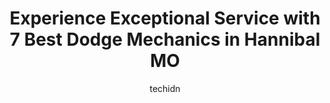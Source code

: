 ---
layout: ampstory
image: https://images.unsplash.com/photo-1522120177514-2b16ebe5634d?ixlib=rb-4.0.3&ixid=MnwxMjA3fDB8MHxwaG90by1wYWdlfHx8fGVufDB8fHx8&auto=format&fit=crop&w=640&h=853&q=80
author: techidn
featured: false
description: For top-quality automotive repairs and maintenance, visit the 7 best Dodge Mechanic in Hannibal MO, USA. Their reputation for excellence and their dedication to customer satisfaction make th
title: Experience Exceptional Service with 7 Best Dodge Mechanics in Hannibal MO
cover:
   title: Experience Exceptional Service with 7 Best Dodge Mechanics in Hannibal MO
   subtitle: Rickpate
   background: https://images.unsplash.com/photo-1522120177514-2b16ebe5634d?ixlib=rb-4.0.3&ixid=MnwxMjA3fDB8MHxwaG90by1wYWdlfHx8fGVufDB8fHx8&auto=format&fit=crop&w=640&h=853&q=80

pages: 
 - layout: thirds
   top: <h1>#1 The Muffler Shop Car Center & Towing</h1>
   bottom: "<p>Absolutely highly highly recomemend this repair shop!!!!! I was coming from Imperial Missouri to Shelbyville Missouri when my tensioner belt popped off on the highway on </p>"
   background: https://www.knot35.com/toplist/wp-content/uploads/2023/06/best-dodge-mechanic-1-in-hannibal-mo-1685841583.jpeg
   backgroundblur: true
 - layout: thirds
   top: <h1>#2 S & S Auto Repair Shop</h1>
   bottom: "<p>2750 Market St, Hannibal, MO 63401, United States</p>"
   background: https://www.knot35.com/toplist/wp-content/uploads/2023/06/best-dodge-mechanic-2-in-hannibal-mo-1685841584.jpeg
   cta:
      link: https://www.knot35.com/toplist/experience-exceptional-service-with-7-best-dodge-mechanics-in-hannibal-mo/
      text: Experience Exceptional Service with 7 Best Dodge Mechanics in Hannibal MO
 - layout: thirds
   top: <h1>#3 Safety Lane Auto Services</h1>
   bottom: "<p>410 Mark Twain Ave, Hannibal, MO 63401, United States</p>"
   background: https://www.knot35.com/toplist/wp-content/uploads/2023/06/best-dodge-mechanic-3-in-hannibal-mo-1685841585.jpeg
   cta:
      link: https://www.knot35.com/toplist/experience-exceptional-service-with-7-best-dodge-mechanics-in-hannibal-mo/
      text: Experience Exceptional Service with 7 Best Dodge Mechanics in Hannibal MO
 - layout: thirds
   top: <h1>#4 Great River Tire & Auto</h1>
   bottom: "<p>3900 McMasters Ave, Hannibal, MO 63401, United States</p>"
   background: https://images.unsplash.com/photo-1618005182384-a83a8bd57fbe?ixlib=rb-4.0.3&ixid=MnwxMjA3fDB8MHxwaG90by1wYWdlfHx8fGVufDB8fHx8&auto=format&fit=crop&w=640&h=853&q=80
   cta:
      link: https://www.knot35.com/toplist/experience-exceptional-service-with-7-best-dodge-mechanics-in-hannibal-mo/
      text: Experience Exceptional Service with 7 Best Dodge Mechanics in Hannibal MO
 - layout: thirds
   top: <h1>#5 Oakwood Automotive</h1>
   bottom: "<p>3302 Market St, Hannibal, MO 63401, United States</p>"
   background: https://images.unsplash.com/photo-1509114397022-ed747cca3f65?ixlib=rb-4.0.3&ixid=MnwxMjA3fDB8MHxwaG90by1wYWdlfHx8fGVufDB8fHx8&auto=format&fit=crop&w=640&h=853&q=80
   cta:
      link: https://www.knot35.com/toplist/experience-exceptional-service-with-7-best-dodge-mechanics-in-hannibal-mo/
      text: Experience Exceptional Service with 7 Best Dodge Mechanics in Hannibal MO
 - layout: thirds
   top: <h1>#6 Swanks Auto Repair</h1>
   bottom: "<p>2929 Bowling Ave, Hannibal, MO 63401, United States</p>"
   background: https://images.unsplash.com/photo-1553949345-eb786bb3f7ba?ixlib=rb-4.0.3&ixid=MnwxMjA3fDB8MHxwaG90by1wYWdlfHx8fGVufDB8fHx8&auto=format&fit=crop&w=640&h=853&q=80
   cta:
      link: https://www.knot35.com/toplist/experience-exceptional-service-with-7-best-dodge-mechanics-in-hannibal-mo/
      text: Experience Exceptional Service with 7 Best Dodge Mechanics in Hannibal MO
 - layout: thirds
   top: <h1>#7 Xtreme Auto, LLC</h1>
   bottom: "<p>426 Huck Finn Shopping Center, Hannibal, MO 63401, United States</p>"
   background: https://images.unsplash.com/photo-1591393223703-56fe1347ac62?ixlib=rb-4.0.3&ixid=MnwxMjA3fDB8MHxwaG90by1wYWdlfHx8fGVufDB8fHx8&auto=format&fit=crop&w=640&h=853&q=80
   cta:
      link: https://www.knot35.com/toplist/experience-exceptional-service-with-7-best-dodge-mechanics-in-hannibal-mo/
      text: Experience Exceptional Service with 7 Best Dodge Mechanics in Hannibal MO
 - layout: thirds
   middle: Continue reading...
   background: https://images.unsplash.com/photo-1602536052359-ef94c21c5948?ixlib=rb-4.0.3&ixid=MnwxMjA3fDB8MHxwaG90by1wYWdlfHx8fGVufDB8fHx8&auto=format&fit=crop&w=640&h=853&q=80
   cta:
      link: https://www.knot35.com/toplist/experience-exceptional-service-with-7-best-dodge-mechanics-in-hannibal-mo/
      text: Experience Exceptional Service with 7 Best Dodge Mechanics in Hannibal MO
      
---